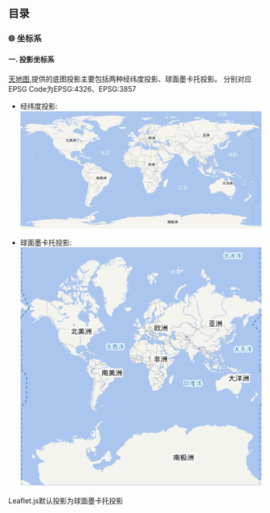 ## 目录

### 🌐 坐标系

#### 一. 投影坐标系
   [天地图](http://lbs.tianditu.gov.cn/server/MapService.html),提供的底图投影主要包括两种经纬度投影、球面墨卡托投影。
   分别对应EPSG Code为EPSG:4326、EPSG:3857
   
   * 经纬度投影:
   ![经纬度投影](img/epsg4326.jpg "经纬度投影")
   
   * 球面墨卡托投影:  
   ![球面墨卡托投影](img/epsg3857.jpg "球面墨卡托投影")
   
   Leaflet.js默认投影为球面墨卡托投影